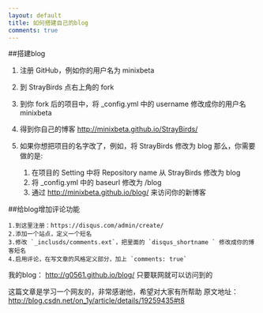 ```yaml
---
layout: default
title: 如何搭建自己的blog
comments: true
---
```



##搭建blog
1. 注册 GitHub，例如你的用户名为 minixbeta
2. 到 StrayBirds 点右上角的 fork
3. 到你 fork 后的项目中，将 _config.yml 中的 username 修改成你的用户名 minixbeta
4. 得到你自己的博客 http://minixbeta.github.io/StrayBirds/
5. 如果你想把项目的名字改了，例如，将 StrayBirds 修改为 blog 那么，你需要做的是:
  
   1. 在项目的 Setting 中将 Repository name 从 StrayBirds 修改为 blog
   2. 将 _config.yml 中的 baseurl 修改为 /blog
   3. 通过 http://minixbeta.github.io/blog/ 来访问你的新博客

##给blog增加评论功能 
    
    1.到这里注册：https://disqus.com/admin/create/ 
    2.添加一个站点，定义一个短名
    3.修改 `_inclusds/comments.ext`，把里面的 `disqus_shortname ` 修改成你的博客短名
    4.启用评论，在写文章的风格定义部分，加上 `comments: true` 

我的blog： http://g0561.github.io/blog/  只要联网就可以访问到的

这篇文章是学习一个网友的，非常感谢他，希望对大家有所帮助
原文地址：http://blog.csdn.net/on_1y/article/details/19259435#t8

